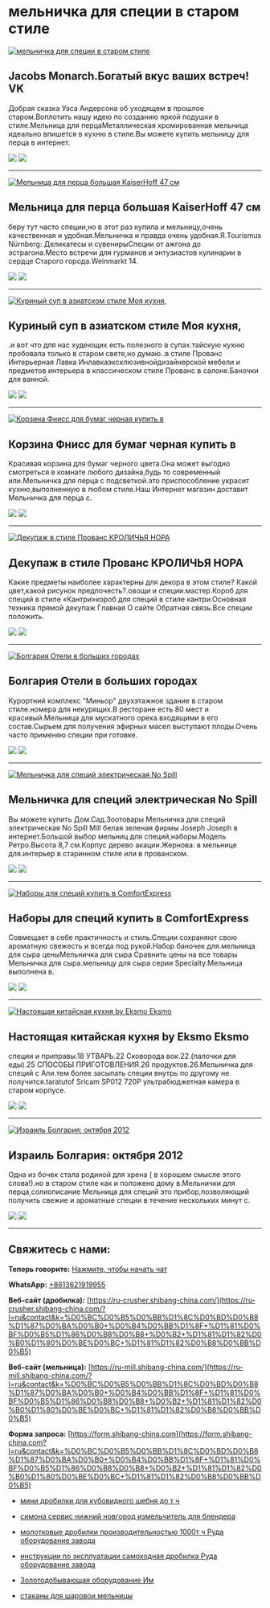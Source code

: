 # мельничка для специи в старом стиле

<a href="https://swt.shibang-china.com/?l=ru&img&k=%D0%BC%D0%B5%D0%BB%D1%8C%D0%BD%D0%B8%D1%87%D0%BA%D0%B0+%D0%B4%D0%BB%D1%8F+%D1%81%D0%BF%D0%B5%D1%86%D0%B8%D0%B8+%D0%B2+%D1%81%D1%82%D0%B0%D1%80%D0%BE%D0%BC+%D1%81%D1%82%D0%B8%D0%BB%D0%B5" target="_blank">![мельничка для специи в старом стиле](http://static.shibang-china.com/all-800x300/72.jpg)</a>

## Jacobs Monarch.Богатый вкус ваших встреч! VK
Добрая сказка Уэса Андерсона об уходящем в прошлое старом.Воплотить нашу идею по созданию яркой подушки в стиле.Мельница для перцаМеталлическая хромированная мельница идеально впишется в кухню в стиле.Вы можете купить мельницу для перца в интернет.


<a href="https://whatsapp.shibangsoft.com/WhatsApp.php" target="_blank" title="WhatsApp">![](http://static.shibang-china.com/icon/whatsapp.png)</a> <a href="https://swt.shibang-china.com/?l=ru&icon&k=%D0%BC%D0%B5%D0%BB%D1%8C%D0%BD%D0%B8%D1%87%D0%BA%D0%B0+%D0%B4%D0%BB%D1%8F+%D1%81%D0%BF%D0%B5%D1%86%D0%B8%D0%B8+%D0%B2+%D1%81%D1%82%D0%B0%D1%80%D0%BE%D0%BC+%D1%81%D1%82%D0%B8%D0%BB%D0%B5" target="_blank">![](http://static.shibang-china.com/icon/chat-ru.png)</a>

---

<a href="https://swt.shibang-china.com/?l=ru&img&k=%D0%BC%D0%B5%D0%BB%D1%8C%D0%BD%D0%B8%D1%87%D0%BA%D0%B0+%D0%B4%D0%BB%D1%8F+%D1%81%D0%BF%D0%B5%D1%86%D0%B8%D0%B8+%D0%B2+%D1%81%D1%82%D0%B0%D1%80%D0%BE%D0%BC+%D1%81%D1%82%D0%B8%D0%BB%D0%B5" target="_blank">![Мельница для перца большая KaiserHoff 47 см](http://static.shibang-china.com/all-800x300/1026.jpg)</a>

## Мельница для перца большая KaiserHoff 47 см
беру тут часто специи,но в этот раз купила и мельницу,очень качественная и удобная.Мельничка и правда очень удобная.Я.Tourismus Nürnberg: Деликатесы и сувенирыСпеции от ажгона до эстрагона.Место встречи для гурманов и энтузиастов кулинарии в сердце Старого города.Weinmarkt 14.


<a href="https://whatsapp.shibangsoft.com/WhatsApp.php" target="_blank" title="WhatsApp">![](http://static.shibang-china.com/icon/whatsapp.png)</a> <a href="https://swt.shibang-china.com/?l=ru&icon&k=%D0%BC%D0%B5%D0%BB%D1%8C%D0%BD%D0%B8%D1%87%D0%BA%D0%B0+%D0%B4%D0%BB%D1%8F+%D1%81%D0%BF%D0%B5%D1%86%D0%B8%D0%B8+%D0%B2+%D1%81%D1%82%D0%B0%D1%80%D0%BE%D0%BC+%D1%81%D1%82%D0%B8%D0%BB%D0%B5" target="_blank">![](http://static.shibang-china.com/icon/chat-ru.png)</a>

---

<a href="https://swt.shibang-china.com/?l=ru&img&k=%D0%BC%D0%B5%D0%BB%D1%8C%D0%BD%D0%B8%D1%87%D0%BA%D0%B0+%D0%B4%D0%BB%D1%8F+%D1%81%D0%BF%D0%B5%D1%86%D0%B8%D0%B8+%D0%B2+%D1%81%D1%82%D0%B0%D1%80%D0%BE%D0%BC+%D1%81%D1%82%D0%B8%D0%BB%D0%B5" target="_blank">![Куриный суп в азиатском стиле Моя кухня,](http://static.shibang-china.com/all-800x300/1474.jpg)</a>

## Куриный суп в азиатском стиле Моя кухня,
.и вот что для нас худеющих есть полезного в супах.тайскую кухню пробовала только в старом свете,но думаю..в стиле Прованс Интерьерная Лавка Инлавкаэксклюзивнойдизайнерской мебели и предметов интерьера в классическом стиле Прованс в салоне.Баночки для ванной.


<a href="https://whatsapp.shibangsoft.com/WhatsApp.php" target="_blank" title="WhatsApp">![](http://static.shibang-china.com/icon/whatsapp.png)</a> <a href="https://swt.shibang-china.com/?l=ru&icon&k=%D0%BC%D0%B5%D0%BB%D1%8C%D0%BD%D0%B8%D1%87%D0%BA%D0%B0+%D0%B4%D0%BB%D1%8F+%D1%81%D0%BF%D0%B5%D1%86%D0%B8%D0%B8+%D0%B2+%D1%81%D1%82%D0%B0%D1%80%D0%BE%D0%BC+%D1%81%D1%82%D0%B8%D0%BB%D0%B5" target="_blank">![](http://static.shibang-china.com/icon/chat-ru.png)</a>

---

<a href="https://swt.shibang-china.com/?l=ru&img&k=%D0%BC%D0%B5%D0%BB%D1%8C%D0%BD%D0%B8%D1%87%D0%BA%D0%B0+%D0%B4%D0%BB%D1%8F+%D1%81%D0%BF%D0%B5%D1%86%D0%B8%D0%B8+%D0%B2+%D1%81%D1%82%D0%B0%D1%80%D0%BE%D0%BC+%D1%81%D1%82%D0%B8%D0%BB%D0%B5" target="_blank">![Корзина Фнисс для бумаг черная купить в](http://static.shibang-china.com/all-800x300/1022.jpg)</a>

## Корзина Фнисс для бумаг черная купить в
Красивая корзина для бумаг черного цвета.Она может выгодно смотреться в комнате любого дизайна,будь то современный или.Мельничка для перца с подсветкой.это приспособление украсит кухню,выполненную в любом стиле.Наш Интернет магазин доставит Мельничка для перца с.


<a href="https://whatsapp.shibangsoft.com/WhatsApp.php" target="_blank" title="WhatsApp">![](http://static.shibang-china.com/icon/whatsapp.png)</a> <a href="https://swt.shibang-china.com/?l=ru&icon&k=%D0%BC%D0%B5%D0%BB%D1%8C%D0%BD%D0%B8%D1%87%D0%BA%D0%B0+%D0%B4%D0%BB%D1%8F+%D1%81%D0%BF%D0%B5%D1%86%D0%B8%D0%B8+%D0%B2+%D1%81%D1%82%D0%B0%D1%80%D0%BE%D0%BC+%D1%81%D1%82%D0%B8%D0%BB%D0%B5" target="_blank">![](http://static.shibang-china.com/icon/chat-ru.png)</a>

---

<a href="https://swt.shibang-china.com/?l=ru&img&k=%D0%BC%D0%B5%D0%BB%D1%8C%D0%BD%D0%B8%D1%87%D0%BA%D0%B0+%D0%B4%D0%BB%D1%8F+%D1%81%D0%BF%D0%B5%D1%86%D0%B8%D0%B8+%D0%B2+%D1%81%D1%82%D0%B0%D1%80%D0%BE%D0%BC+%D1%81%D1%82%D0%B8%D0%BB%D0%B5" target="_blank">![Декупаж в стиле Прованс КРОЛИЧЬЯ НОРА](http://static.shibang-china.com/all-800x300/1438.jpg)</a>

## Декупаж в стиле Прованс КРОЛИЧЬЯ НОРА
Какие предметы наиболее характерны для декора в этом стиле? Какой цвет,какой рисунок предпочесть?.овощи и специи.мастер.Короб для специй в стиле «Кантри»короб для специй в стиле кантри.Основная техника прямой декупаж Главная О сайте Обратная связь.Все специи положить.


<a href="https://whatsapp.shibangsoft.com/WhatsApp.php" target="_blank" title="WhatsApp">![](http://static.shibang-china.com/icon/whatsapp.png)</a> <a href="https://swt.shibang-china.com/?l=ru&icon&k=%D0%BC%D0%B5%D0%BB%D1%8C%D0%BD%D0%B8%D1%87%D0%BA%D0%B0+%D0%B4%D0%BB%D1%8F+%D1%81%D0%BF%D0%B5%D1%86%D0%B8%D0%B8+%D0%B2+%D1%81%D1%82%D0%B0%D1%80%D0%BE%D0%BC+%D1%81%D1%82%D0%B8%D0%BB%D0%B5" target="_blank">![](http://static.shibang-china.com/icon/chat-ru.png)</a>

---

<a href="https://swt.shibang-china.com/?l=ru&img&k=%D0%BC%D0%B5%D0%BB%D1%8C%D0%BD%D0%B8%D1%87%D0%BA%D0%B0+%D0%B4%D0%BB%D1%8F+%D1%81%D0%BF%D0%B5%D1%86%D0%B8%D0%B8+%D0%B2+%D1%81%D1%82%D0%B0%D1%80%D0%BE%D0%BC+%D1%81%D1%82%D0%B8%D0%BB%D0%B5" target="_blank">![Болгария Отели в больших городах](http://static.shibang-china.com/all-800x300/377.jpg)</a>

## Болгария Отели в больших городах
Курортний комплекс "Миньор" двухэтажное здание в старом стиле.номера для некурящих.В ресторане есть 80 мест и красивый.Мельница для мускатного ореха.входящими в его состав.Сырьем для получения эфирных масел выступают плоды.Очень часто применяю специи при готовке.


<a href="https://whatsapp.shibangsoft.com/WhatsApp.php" target="_blank" title="WhatsApp">![](http://static.shibang-china.com/icon/whatsapp.png)</a> <a href="https://swt.shibang-china.com/?l=ru&icon&k=%D0%BC%D0%B5%D0%BB%D1%8C%D0%BD%D0%B8%D1%87%D0%BA%D0%B0+%D0%B4%D0%BB%D1%8F+%D1%81%D0%BF%D0%B5%D1%86%D0%B8%D0%B8+%D0%B2+%D1%81%D1%82%D0%B0%D1%80%D0%BE%D0%BC+%D1%81%D1%82%D0%B8%D0%BB%D0%B5" target="_blank">![](http://static.shibang-china.com/icon/chat-ru.png)</a>

---

<a href="https://swt.shibang-china.com/?l=ru&img&k=%D0%BC%D0%B5%D0%BB%D1%8C%D0%BD%D0%B8%D1%87%D0%BA%D0%B0+%D0%B4%D0%BB%D1%8F+%D1%81%D0%BF%D0%B5%D1%86%D0%B8%D0%B8+%D0%B2+%D1%81%D1%82%D0%B0%D1%80%D0%BE%D0%BC+%D1%81%D1%82%D0%B8%D0%BB%D0%B5" target="_blank">![Мельничка для специй электрическая No Spill](http://static.shibang-china.com/all-800x300/1446.jpg)</a>

## Мельничка для специй электрическая No Spill
Вы можете купить Дом.Сад.Зоотовары Мельничка для специй электрическая No Spill Mill белая зеленая фирмы Joseph Joseph в интернет.Большой выбор мельниц для специй,наборы.Модель Ретро.Высота 8,7 см.Корпус дерево акации.Жернова: в мельнице для.интерьер в старинном стиле или в прованском.


<a href="https://whatsapp.shibangsoft.com/WhatsApp.php" target="_blank" title="WhatsApp">![](http://static.shibang-china.com/icon/whatsapp.png)</a> <a href="https://swt.shibang-china.com/?l=ru&icon&k=%D0%BC%D0%B5%D0%BB%D1%8C%D0%BD%D0%B8%D1%87%D0%BA%D0%B0+%D0%B4%D0%BB%D1%8F+%D1%81%D0%BF%D0%B5%D1%86%D0%B8%D0%B8+%D0%B2+%D1%81%D1%82%D0%B0%D1%80%D0%BE%D0%BC+%D1%81%D1%82%D0%B8%D0%BB%D0%B5" target="_blank">![](http://static.shibang-china.com/icon/chat-ru.png)</a>

---

<a href="https://swt.shibang-china.com/?l=ru&img&k=%D0%BC%D0%B5%D0%BB%D1%8C%D0%BD%D0%B8%D1%87%D0%BA%D0%B0+%D0%B4%D0%BB%D1%8F+%D1%81%D0%BF%D0%B5%D1%86%D0%B8%D0%B8+%D0%B2+%D1%81%D1%82%D0%B0%D1%80%D0%BE%D0%BC+%D1%81%D1%82%D0%B8%D0%BB%D0%B5" target="_blank">![Наборы для специй купить в ComfortExpress](http://static.shibang-china.com/all-800x300/579.jpg)</a>

## Наборы для специй купить в ComfortExpress
Совмещает в себе практичность и стиль.Специи сохраняют свою ароматную свежесть и всегда под рукой.Набор баночек для.мельница для сыра ценыМельничка для сыра Сравнить цены на все товары Мельничка для сыра.мельницу для сыра серии Specialty.Мельница выполнена в.


<a href="https://whatsapp.shibangsoft.com/WhatsApp.php" target="_blank" title="WhatsApp">![](http://static.shibang-china.com/icon/whatsapp.png)</a> <a href="https://swt.shibang-china.com/?l=ru&icon&k=%D0%BC%D0%B5%D0%BB%D1%8C%D0%BD%D0%B8%D1%87%D0%BA%D0%B0+%D0%B4%D0%BB%D1%8F+%D1%81%D0%BF%D0%B5%D1%86%D0%B8%D0%B8+%D0%B2+%D1%81%D1%82%D0%B0%D1%80%D0%BE%D0%BC+%D1%81%D1%82%D0%B8%D0%BB%D0%B5" target="_blank">![](http://static.shibang-china.com/icon/chat-ru.png)</a>

---

<a href="https://swt.shibang-china.com/?l=ru&img&k=%D0%BC%D0%B5%D0%BB%D1%8C%D0%BD%D0%B8%D1%87%D0%BA%D0%B0+%D0%B4%D0%BB%D1%8F+%D1%81%D0%BF%D0%B5%D1%86%D0%B8%D0%B8+%D0%B2+%D1%81%D1%82%D0%B0%D1%80%D0%BE%D0%BC+%D1%81%D1%82%D0%B8%D0%BB%D0%B5" target="_blank">![Настоящая китайская кухня by Eksmo Eksmo](http://static.shibang-china.com/all-800x300/575.jpg)</a>

## Настоящая китайская кухня by Eksmo Eksmo
специи и приправы.18 УТВАРЬ.22 Сковорода вок.22.(палочки для еды).25 СПОСОБЫ ПРИГОТОВЛЕНИЯ.26 продуктов.26.Мельничка для специй с Али.тем более засыпать специи внутрь по другому не получится.taratutof Sricam SP012 720P ультрабюджетная камера в старом корпусе.


<a href="https://whatsapp.shibangsoft.com/WhatsApp.php" target="_blank" title="WhatsApp">![](http://static.shibang-china.com/icon/whatsapp.png)</a> <a href="https://swt.shibang-china.com/?l=ru&icon&k=%D0%BC%D0%B5%D0%BB%D1%8C%D0%BD%D0%B8%D1%87%D0%BA%D0%B0+%D0%B4%D0%BB%D1%8F+%D1%81%D0%BF%D0%B5%D1%86%D0%B8%D0%B8+%D0%B2+%D1%81%D1%82%D0%B0%D1%80%D0%BE%D0%BC+%D1%81%D1%82%D0%B8%D0%BB%D0%B5" target="_blank">![](http://static.shibang-china.com/icon/chat-ru.png)</a>

---

<a href="https://swt.shibang-china.com/?l=ru&img&k=%D0%BC%D0%B5%D0%BB%D1%8C%D0%BD%D0%B8%D1%87%D0%BA%D0%B0+%D0%B4%D0%BB%D1%8F+%D1%81%D0%BF%D0%B5%D1%86%D0%B8%D0%B8+%D0%B2+%D1%81%D1%82%D0%B0%D1%80%D0%BE%D0%BC+%D1%81%D1%82%D0%B8%D0%BB%D0%B5" target="_blank">![Израиль Болгария: октября 2012](http://static.shibang-china.com/all-800x300/1068.jpg)</a>

## Израиль Болгария: октября 2012
Одна из бочек стала родиной для хрена ( в хорошем смысле этого слова!).но в старом стиле как и положено дому в.Мельнички для перца,солиописание Мельница для специй это прибор,позволяющий получить свежие и ароматные специи в течение нескольких минут с.


<a href="https://whatsapp.shibangsoft.com/WhatsApp.php" target="_blank" title="WhatsApp">![](http://static.shibang-china.com/icon/whatsapp.png)</a> <a href="https://swt.shibang-china.com/?l=ru&icon&k=%D0%BC%D0%B5%D0%BB%D1%8C%D0%BD%D0%B8%D1%87%D0%BA%D0%B0+%D0%B4%D0%BB%D1%8F+%D1%81%D0%BF%D0%B5%D1%86%D0%B8%D0%B8+%D0%B2+%D1%81%D1%82%D0%B0%D1%80%D0%BE%D0%BC+%D1%81%D1%82%D0%B8%D0%BB%D0%B5" target="_blank">![](http://static.shibang-china.com/icon/chat-ru.png)</a>

---
## Свяжитесь с нами:

**Теперь говорите:** [Нажмите, чтобы начать чат](https://swt.shibang-china.com?l=ru&contact&k=%D0%BC%D0%B5%D0%BB%D1%8C%D0%BD%D0%B8%D1%87%D0%BA%D0%B0+%D0%B4%D0%BB%D1%8F+%D1%81%D0%BF%D0%B5%D1%86%D0%B8%D0%B8+%D0%B2+%D1%81%D1%82%D0%B0%D1%80%D0%BE%D0%BC+%D1%81%D1%82%D0%B8%D0%BB%D0%B5)

**WhatsApp:**  [+8613621919955](https://whatsapp.shibangsoft.com/WhatsApp.php)

**Веб-сайт (дробилка):** [https://ru-crusher.shibang-china.com/](https://ru-crusher.shibang-china.com/?l=ru&contact&k=%D0%BC%D0%B5%D0%BB%D1%8C%D0%BD%D0%B8%D1%87%D0%BA%D0%B0+%D0%B4%D0%BB%D1%8F+%D1%81%D0%BF%D0%B5%D1%86%D0%B8%D0%B8+%D0%B2+%D1%81%D1%82%D0%B0%D1%80%D0%BE%D0%BC+%D1%81%D1%82%D0%B8%D0%BB%D0%B5)

**Веб-сайт (мельница):** [https://ru-mill.shibang-china.com/](https://ru-mill.shibang-china.com/?l=ru&contact&k=%D0%BC%D0%B5%D0%BB%D1%8C%D0%BD%D0%B8%D1%87%D0%BA%D0%B0+%D0%B4%D0%BB%D1%8F+%D1%81%D0%BF%D0%B5%D1%86%D0%B8%D0%B8+%D0%B2+%D1%81%D1%82%D0%B0%D1%80%D0%BE%D0%BC+%D1%81%D1%82%D0%B8%D0%BB%D0%B5)

**Форма запроса:** [https://form.shibang-china.com](https://form.shibang-china.com?l=ru&contact&k=%D0%BC%D0%B5%D0%BB%D1%8C%D0%BD%D0%B8%D1%87%D0%BA%D0%B0+%D0%B4%D0%BB%D1%8F+%D1%81%D0%BF%D0%B5%D1%86%D0%B8%D0%B8+%D0%B2+%D1%81%D1%82%D0%B0%D1%80%D0%BE%D0%BC+%D1%81%D1%82%D0%B8%D0%BB%D0%B5)

* [мини дробилки для кубовидного щебня до т ч](../95/%D0%BC%D0%B8%D0%BD%D0%B8%20%D0%B4%D1%80%D0%BE%D0%B1%D0%B8%D0%BB%D0%BA%D0%B8%20%D0%B4%D0%BB%D1%8F%20%D0%BA%D1%83%D0%B1%D0%BE%D0%B2%D0%B8%D0%B4%D0%BD%D0%BE%D0%B3%D0%BE%20%D1%89%D0%B5%D0%B1%D0%BD%D1%8F%20%D0%B4%D0%BE%20%D1%82%20%D1%87.md)

* [симона сервис нижний новгород измельчитель для блендера](../91/%D1%81%D0%B8%D0%BC%D0%BE%D0%BD%D0%B0%20%D1%81%D0%B5%D1%80%D0%B2%D0%B8%D1%81%20%D0%BD%D0%B8%D0%B6%D0%BD%D0%B8%D0%B9%20%D0%BD%D0%BE%D0%B2%D0%B3%D0%BE%D1%80%D0%BE%D0%B4%20%D0%B8%D0%B7%D0%BC%D0%B5%D0%BB%D1%8C%D1%87%D0%B8%D1%82%D0%B5%D0%BB%D1%8C%20%D0%B4%D0%BB%D1%8F%20%D0%B1%D0%BB%D0%B5%D0%BD%D0%B4%D0%B5%D1%80%D0%B0.md)

* [молотковые дробилки производительностью 1000т ч Руда оборудование завода](../101/%D0%BC%D0%BE%D0%BB%D0%BE%D1%82%D0%BA%D0%BE%D0%B2%D1%8B%D0%B5%20%D0%B4%D1%80%D0%BE%D0%B1%D0%B8%D0%BB%D0%BA%D0%B8%20%D0%BF%D1%80%D0%BE%D0%B8%D0%B7%D0%B2%D0%BE%D0%B4%D0%B8%D1%82%D0%B5%D0%BB%D1%8C%D0%BD%D0%BE%D1%81%D1%82%D1%8C%D1%8E%201000%D1%82%20%D1%87%20%D0%A0%D1%83%D0%B4%D0%B0%20%D0%BE%D0%B1%D0%BE%D1%80%D1%83%D0%B4%D0%BE%D0%B2%D0%B0%D0%BD%D0%B8%D0%B5%20%D0%B7%D0%B0%D0%B2%D0%BE%D0%B4%D0%B0.md)

* [инструкции по эксплуатации самоходная дробилка Руда оборудование завода](../99/%D0%B8%D0%BD%D1%81%D1%82%D1%80%D1%83%D0%BA%D1%86%D0%B8%D0%B8%20%D0%BF%D0%BE%20%D1%8D%D0%BA%D1%81%D0%BF%D0%BB%D1%83%D0%B0%D1%82%D0%B0%D1%86%D0%B8%D0%B8%20%D1%81%D0%B0%D0%BC%D0%BE%D1%85%D0%BE%D0%B4%D0%BD%D0%B0%D1%8F%20%D0%B4%D1%80%D0%BE%D0%B1%D0%B8%D0%BB%D0%BA%D0%B0%20%D0%A0%D1%83%D0%B4%D0%B0%20%D0%BE%D0%B1%D0%BE%D1%80%D1%83%D0%B4%D0%BE%D0%B2%D0%B0%D0%BD%D0%B8%D0%B5%20%D0%B7%D0%B0%D0%B2%D0%BE%D0%B4%D0%B0.md)

* [Золотодобывающая оборудование Им](../105/%D0%97%D0%BE%D0%BB%D0%BE%D1%82%D0%BE%D0%B4%D0%BE%D0%B1%D1%8B%D0%B2%D0%B0%D1%8E%D1%89%D0%B0%D1%8F%20%D0%BE%D0%B1%D0%BE%D1%80%D1%83%D0%B4%D0%BE%D0%B2%D0%B0%D0%BD%D0%B8%D0%B5%20%D0%98%D0%BC.md)

* [стаканы для шаровои мельницы](../104/%D1%81%D1%82%D0%B0%D0%BA%D0%B0%D0%BD%D1%8B%20%D0%B4%D0%BB%D1%8F%20%D1%88%D0%B0%D1%80%D0%BE%D0%B2%D0%BE%D0%B8%20%D0%BC%D0%B5%D0%BB%D1%8C%D0%BD%D0%B8%D1%86%D1%8B.md)